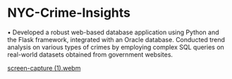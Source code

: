 # NYC-Crime-Insights
• Developed a robust web-based database application using Python and the Flask framework, integrated with an Oracle
database. Conducted trend analysis on various types of crimes by employing complex SQL queries on real-world datasets
obtained from government websites.

[screen-capture (1).webm](https://github.com/SreeramAditya/NYC-Crime-Insights/assets/76734615/0e7451fc-81de-4fad-88a4-8db6a4096c72)
